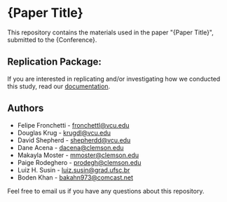 
# {Paper Title}

This repository contains the materials used in the paper "{Paper Title}", submitted to the {Conference}.

## Replication Package:

If you are interested in replicating and/or investigating how we conducted this study, read our [documentation](https://fronchetti.org/workstations/overview.html).

## Authors

* Felipe Fronchetti - fronchettl@vcu.edu
* Douglas Krug - krugdl@vcu.edu
* David Shepherd - shepherdd@vcu.edu
* Dane Acena - dacena@clemson.edu
* Makayla Moster - mmoster@clemson.edu
* Paige Rodeghero - prodegh@clemson.edu
* Luiz H. Susin - luiz.susin@grad.ufsc.br
* Boden Khan - bakahn973@comcast.net

Feel free to email us if you have any questions about this repository.
